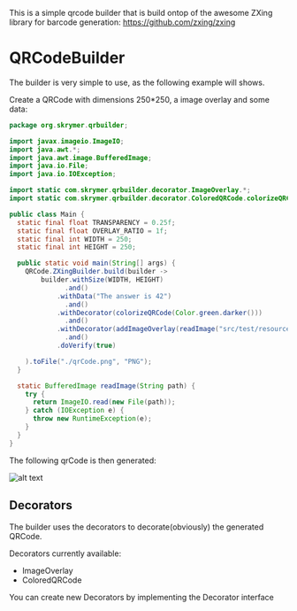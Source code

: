 This is a simple qrcode builder that is build ontop of the awesome ZXing library for barcode generation: https://github.com/zxing/zxing

QRCodeBuilder
=========

The builder is very simple to use, as the following example will shows.

Create a QRCode with dimensions 250*250, a image overlay and some data:

```java
package org.skrymer.qrbuilder;

import javax.imageio.ImageIO;
import java.awt.*;
import java.awt.image.BufferedImage;
import java.io.File;
import java.io.IOException;

import static com.skrymer.qrbuilder.decorator.ImageOverlay.*;
import static com.skrymer.qrbuilder.decorator.ColoredQRCode.colorizeQRCode;

public class Main {
  static final float TRANSPARENCY = 0.25f;
  static final float OVERLAY_RATIO = 1f;
  static final int WIDTH = 250;
  static final int HEIGHT = 250;

  public static void main(String[] args) {
    QRCode.ZXingBuilder.build(builder ->
        builder.withSize(WIDTH, HEIGHT)
              .and()
            .withData("The answer is 42")
              .and()
            .withDecorator(colorizeQRCode(Color.green.darker()))
              .and()
            .withDecorator(addImageOverlay(readImage("src/test/resources/images/skull_bw.png"), TRANSPARENCY, OVERLAY_RATIO))
              .and()
            .doVerify(true)

    ).toFile("./qrCode.png", "PNG");
  }

  static BufferedImage readImage(String path) {
    try {
      return ImageIO.read(new File(path));
    } catch (IOException e) {
      throw new RuntimeException(e);
    }
  }
}
```
The following qrCode is then generated:

![alt text](https://raw.github.com/wiki/skrymer/qrbuilder/images/qrcode.png "QRCode")

## Decorators

The builder uses the decorators to decorate(obviously) the generated QRCode. 

Decorators currently available:
* ImageOverlay 
* ColoredQRCode 

You can create new Decorators by implementing the Decorator interface
